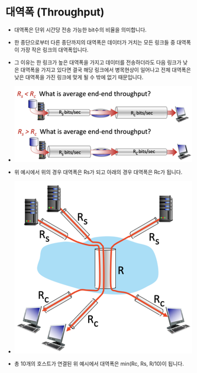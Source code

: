 # 대역폭 (Throughput)

- 대역폭은 단위 시간당 전송 가능한 bit수의 비율을 의미합니다.

- 한 종단으로부터 다른 종단까지의 대역폭은 데이터가 거치는 모든 링크들 중 대역폭이 가장 작은 링크의 대역폭입니다.

- 그 이유는 한 링크가 높은 대역폭을 가지고 데이터를 전송하더라도 다음 링크가 낮은 대역폭을 가지고 있다면 결국 해당 링크에서 병목현상이 일어나고 전체 대역폭은 낮은 대역폭을 가진 링크에 맞게 될 수 밖에 없기 때문입니다.

- ![image](../../../img/throughput1.png)

- 위 예시에서 위의 경우 대역폭은 Rs가 되고 아래의 경우 대역폭은 Rc가 됩니다.

- ![image](../../../img/throughput2.png)

- 총 10개의 호스트가 연결된 위 예시에서 대역폭은 min(Rc, Rs, R/10)이 됩니다.
